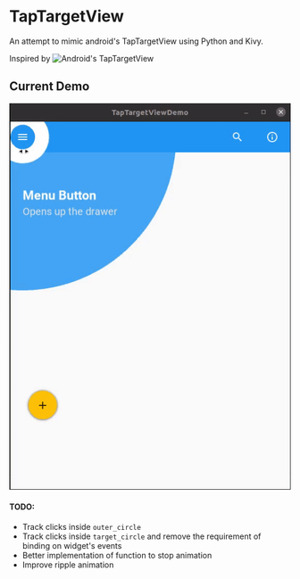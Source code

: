# TapTargetView
An attempt to mimic android's TapTargetView using Python and Kivy.

Inspired by ![Android's TapTargetView](https://github.com/KeepSafe/TapTargetView)

## Current Demo
![TapTargetView demo](demo/ttv_demo.gif)

#### TODO:
* Track clicks inside `outer_circle`
* Track clicks inside `target_circle` and remove the requirement of binding on widget's events
* Better implementation of function to stop animation
* Improve ripple animation
